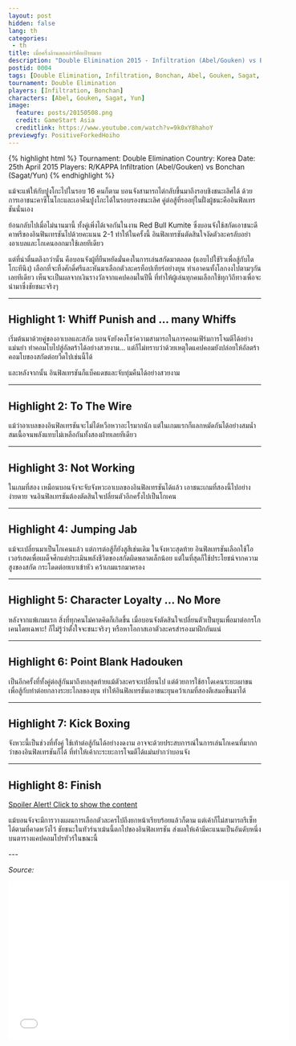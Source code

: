 ```yaml
---
layout: post
hidden: false
lang: th
categories:
 - th
title: เมื่อครึ่งล้านดอลล่าร์คือเป้าหมาย
description: "Double Elimination 2015 - Infiltration (Abel/Gouken) vs Bonchan (Sagat/Yun)"
postid: 0004
tags: [Double Elimination, Infiltration, Bonchan, Abel, Gouken, Sagat, Yun]
tournament: Double Elimination
players: [Infiltration, Bonchan]
characters: [Abel, Gouken, Sagat, Yun]
image:
  feature: posts/20150508.png
  credit: GameStart Asia
  creditlink: https://www.youtube.com/watch?v=9k0xY8hahoY
previewgfy: PositiveForkedHoiho
---
```


{% highlight html %}
Tournament: Double Elimination
Country: Korea
Date: 25th April 2015
Players: R/KAPPA Infiltration (Abel/Gouken) vs Bonchan (Sagat/Yun)
{% endhighlight %}

แม้จะแพ้ให้กับปูงโกะไปในรอบ 16 คนก็ตาม บอนจังสามารถไต่กลับขึ้นมาถึงรอบชิงชนะเลิศได้ ด้วยการเอาชนะคาซึโนโกะและเอาคืนปูงโกะได้ในรอบรองชนะเลิศ คู่ต่อสู้ที่รออยุ่ในฝั่งผู้ชนะคืออินฟิลเทรชันนั่นเอง

ย้อนกลับไปเมื่อไม่นานมานี้ ทั้งคู่เพิ่งได้เจอกันในงาน Red Bull Kumite ซึ่งบอนจังใช้สกัดเอาชนะดีคาพรีของอินฟินเทรชันไปด้วยคะแนน 2-1 ทำให้ในครั้งนี้ อินฟิลเทรชันตัดสินใจงัดตัวละครลับอย่างอาเบลและโกเคนออกมาใช้เลยทีเดียว

แต่ที่น่าตื่นตลึงกว่านั้น คือบอนจังผู้ที่ยืนหยัดมั่นคงในการเล่นสกัดมาตลอด (แอบไปใช้ริวเพื่อสู้กับไดโกะทีนึง) เลือกที่จะทิ้งศักดิ์ศรีและหันมาเลือกตัวละครท็อปเทียร์อย่างยุน ทำเอาคนทั้งโลกงงไปตามๆกันเลยทีเดียว 
เห็นจะเป็นผลจากเงินรางวัลจากแคปคอมในปีนี้ ที่ทำให้ผู้เล่นทุกคนเลือกใช้ทุกวิถีทางเพื่อจะนำมาซึ่งชัยชนะจริงๆ

---
<h2 id="heading-2">Highlight 1: Whiff Punish and ... many Whiffs</h2>

เริ่มต้นมาด้วยคู่ของอาเบลและสกัด บอนจังยังคงโชว์ความสามารถในการคอนเฟิร์มการโจมตีได้อย่างแม่นยำ ทำคอมโบไปสู่อัลตร้าได้อย่างสวยงาม... แต่ก็ไม่ทราบว่าด้วยเหตุใดแคปคอมยังปล่อยให้อัลตร้าคอมโบของสกัดต่อยวืดไปเช่นนี้ได้

และหลังจากนั้น อินฟิลเทรชันก็แบ็คแดชและจับทุ่มคืนได้อย่างสวยงาม

<figure class="entry-gfy">
	<div class="gfyitem" data-id="GrouchyCanineCockatiel" data-expand="true" />
</figure>

---
<h2 id="heading-2">Highlight 2: To The Wire</h2>

แม้ว่าอาเบลของอินฟิลเทรชันจะไม่ได้หวือหวาอะไรมากนัก แต่ในเกมแรกก็แลกหมัดกันได้อย่างสมน้ำสมเนื้อจนพลังแทบไม่เหลือกันทั้งสองฝ่ายเลยทีเดียว

<figure class="entry-gfy">
	<div class="gfyitem" data-id="WiltedEssentialHeterodontosaurus" data-expand="true" />
</figure>

---
<h2 id="heading-2">Highlight 3: Not Working</h2>

ในเกมที่สอง เหมือนบอนจังจะจับจังหวะอาเบลของอินฟิลเทรชันได้แล้ว เอาชนะเกมที่สองนี้ไปอย่างง่ายดาย จนอินฟิลเทรชันต้องตัดสินใจเปลี่ยนตัวอีกครั้งไปเป็นโกเคน

<figure class="entry-gfy">
	<div class="gfyitem" data-id="ShorttermSparseBass" data-expand="true" />
</figure>

---
<h2 id="heading-2">Highlight 4: Jumping Jab</h2>

แม้จะเปลี่ยนมาเป็นโกเคนแล้ว แต่การต่อสู้ก็ยังสูสีเช่นเดิม ในจังหวะสุดท้าย อินฟิลเทรชันเลือกใช้โอเวอร์เฮดเพื่อเผด็จศึกแต่ประเมินพลังชีวิตของสกัดผิดพลาดเล็กน้อย แต่ในที่สุดก็ใช้ประโยชน์จากความสูงของสกัด กระโดดต่อยเบาเข้าหัว คว้าเกมแรกมาครอง

<figure class="entry-gfy">
	<div class="gfyitem" data-id="MasculineCalmCorydorascatfish" data-expand="true" />
</figure>

---
<h2 id="heading-2">Highlight 5: Character Loyalty ... No More</h2>

หลังจากแพ้เกมแรก สิ่งที่ทุกคนไม่คาดคิดก็เกิดขึ้น เมื่อบอนจังตัดสินใจเปลี่ยนตัวเป็นยุนเพื่อมาต่อกรโกเคนโดยเฉพาะ! ก็ไม่รู้ว่าตั้งใจจะชนะจริงๆ หรือหาโอกาสเอาตัวละครสำรองมาฝึกกันแน่

<figure class="entry-gfy">
	<div class="gfyitem" data-id="PositiveForkedHoiho" data-expand="true" />
</figure>

---
<h2 id="heading-2">Highlight 6: Point Blank Hadouken</h2>

เป็นอีกครั้งที่ทั้งคู่ต่อสู้กันมาถึงยกสุดท้ายแม้ตัวละครจะเปลี่ยนไป แต่ด้วยการใช้ฮาโดเคนระยะเผาขนเพื่อสู้กับท่าต่อยกลางระยะไกลของยุน ทำให้อินฟิลเทรชันเอาชนะยุนคว้าเกมที่สองตีเสมอขึ้นมาได้

<figure class="entry-gfy">
	<div class="gfyitem" data-id="VariableExcellentDiplodocus" data-expand="true" />
</figure>

---
<h2 id="heading-2">Highlight 7: Kick Boxing</h2>

จังหวะนี้เป็นช่วงที่ทั้งคู่ ใช้เท้าต่อสู้กันได้อย่างงดงาม อาจจะด้วยประสบการณ์ในการเล่นโกเคนที่มากกว่าของอินฟิลเทรชันก็ได้ ที่ทำให้เค้ากะระยะการโจมตีได้แม่นยำกว่าบอนจัง

<figure class="entry-gfy">
	<div class="gfyitem" data-id="FailingJadedHyracotherium" data-expand="true" />
</figure>

---
<h2 id="heading-2">Highlight 8: Finish</h2>

<p><a href="javascript:toggleDiv('highlight8');" class="spoiler-button">Spoiler Alert! Click to show the content</a></p>

<div id="highlight8" class="spoiler">

แม้บอนจังจะมีการวางแผนการเลือกตัวละครไปถึงยกหน้าเรียบร้อยแล้วก็ตาม แต่เค้าก็ไม่สามารถรีเซ็ทได้ตามที่คาดหวังไว้ ชัยชนะในทัวร์นาเม้นนี้ตกไปของอินฟิลเทรชัน ส่งผลให้เค้ามีคะแนนเป็นอันดับหนึ่งบนตารางแคปคอมโปรทัวร์ในขณะนี้

<figure class="entry-gfy">
	<div class="gfyitem" data-id="IncredibleDeadlyDolphin" data-expand="true" />
</figure>

</div>
---

*Source:*

<iframe width="560" height="315" src="//www.youtube.com/embed/9k0xY8hahoY" frameborder="0"> </iframe>
